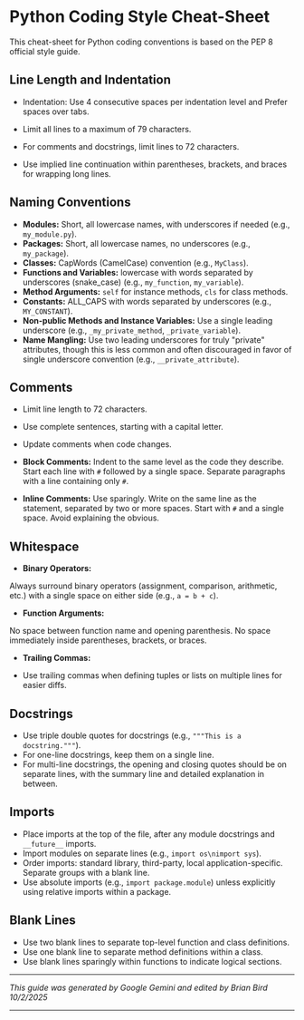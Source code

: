 # Python Coding Style Cheat-Sheet

This cheat-sheet for Python coding conventions is based on the PEP 8 official style guide.

## Line Length and Indentation

- Indentation: Use 4 consecutive spaces per indentation level and Prefer spaces over tabs.   

- Limit all lines to a maximum of 79 characters. 
- For comments and docstrings, limit lines to 72 characters. 
- Use implied line continuation within parentheses, brackets, and braces for wrapping long lines. 

## Naming Conventions

- **Modules:** Short, all lowercase names, with underscores if needed (e.g., `my_module.py`). 
- **Packages:** Short, all lowercase names, no underscores (e.g., `my_package`). 
- **Classes:** CapWords (CamelCase) convention (e.g., `MyClass`). 
- **Functions and Variables:** lowercase with words separated by underscores (snake_case) (e.g., `my_function`, `my_variable`). 
- **Method Arguments:** `self` for instance methods, `cls` for class methods. 
- **Constants:** ALL_CAPS with words separated by underscores (e.g., `MY_CONSTANT`). 
- **Non-public Methods and Instance Variables:** Use a single leading underscore (e.g., `_my_private_method`, `_private_variable`). 
- **Name Mangling:** Use two leading underscores for truly "private" attributes, though this is  less common and often discouraged in favor of single underscore  convention (e.g., `__private_attribute`). 

## Comments  

- Limit line length to 72 characters. 
- Use complete sentences, starting with a capital letter. 
- Update comments when code changes. 
- **Block Comments:** Indent to the same level as the code they describe. Start each line with `#` followed by a single space. Separate paragraphs with a line containing only `#`. 

- **Inline Comments:** Use sparingly. Write on the same line as the statement, separated by two or more spaces. Start with `#` and a single space. Avoid explaining the obvious. 

## Whitespace

- **Binary Operators:** 

Always surround binary operators (assignment, comparison, arithmetic, etc.) with a single space on either side (e.g., `a = b + c`). 

- **Function Arguments:** 

No space between function name and opening parenthesis. No space immediately inside parentheses, brackets, or braces. 

- **Trailing Commas:** 

- Use trailing commas when defining tuples or lists on multiple lines for easier diffs. 

## Docstrings

- Use triple double quotes for docstrings (e.g., `"""This is a docstring."""`). 
- For one-line docstrings, keep them on a single line. 
- For multi-line docstrings, the opening and closing quotes should be on  separate lines, with the summary line and detailed explanation in  between. 

## Imports

- Place imports at the top of the file, after any module docstrings and `__future__` imports. 
- Import modules on separate lines (e.g., `import os\nimport sys`). 
- Order imports: standard library, third-party, local application-specific. Separate groups with a blank line. 
- Use absolute imports (e.g., `import package.module`) unless explicitly using relative imports within a package. 

## Blank Lines

- Use two blank lines to separate top-level function and class definitions. 
- Use one blank line to separate method definitions within a class. 
- Use blank lines sparingly within functions to indicate logical sections.

----

*This guide was generated by Google Gemini and edited by Brian Bird 10/2/2025*

---